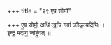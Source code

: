 +++
title = "२९ एष सोमो"

+++
ए॒ष सोमो॒ अधि॑ त्व॒चि गवां॑ क्रीळ॒त्यद्रि॑भिः ।  
इन्द्रं॒ मदा॑य॒ जोहु॑वत् ॥